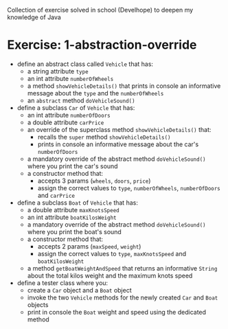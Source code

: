 Collection of exercise solved in school (Develhope) to deepen my knowledge of Java

# Exercise: 1-abstraction-override
* define an abstract class called `Vehicle` that has:
  * a string attribute `type`
  * an int attribute `numberOfWheels`
  * a method `showVehicleDetails()` that prints in console an informative message about the `type` and the `numberOfWheels`
  * an `abstract` method `doVehicleSound()`
* define a subclass `Car` of `Vehicle` that has:
  * an int attribute `numberOfDoors`
  * a double attribute `carPrice`
  * an override of the superclass method `showVehicleDetails()` that:
    * recalls the `super` method `showVehicleDetails()`
    * prints in console an informative message about the car's `numberOfDoors`
  * a mandatory override of the abstract method `doVehicleSound()` where you print the car's sound
  * a constructor method that:
    * accepts 3 params (`wheels`, `doors`, `price`)
    * assign the correct values to `type`, `numberOfWheels`, `numberOfDoors` and `carPrice`
* define a subclass `Boat` of `Vehicle` that has:
  * a double attribute `maxKnotsSpeed`
  * an int attribute `boatKilosWeight`
  * a mandatory override of the abstract method `doVehicleSound()` where you print the boat's sound
  * a constructor method that:
    * accepts 2 params (`maxSpeed`, `weight`)
    * assign the correct values to `type`, `maxKnotsSpeed` and `boatKilosWeight`
  * a method `getBoatWeightAndSpeed` that returns an informative `String` about the total kilos weight and the maximum knots speed
* define a tester class where you:
  * create a `Car` object and a `Boat` object
  * invoke the two `Vehicle` methods for the newly created `Car` and `Boat` objects
  * print in console the `Boat` weight and speed using the dedicated method
